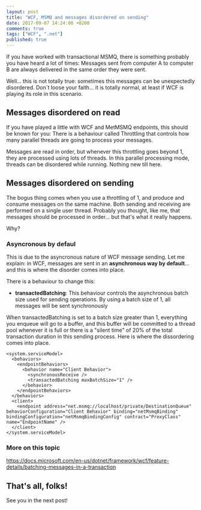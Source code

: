 ```yaml
---
layout: post
title: "WCF, MSMQ and messages disordered on sending"
date: 2017-09-07 14:24:00 +0200
comments: true
tags: ["WCF", ".net"]
published: true
---
```

If you have worked with transactional MSMQ, there is something probably you have heard a lot of times: Messages sent from computer A to computer B are always delivered in the same order they were sent.

Well... this is not totally true: sometimes this messages can be unexpectedly disordered. Don´t loose your faith... it is totally normal, at least if WCF is playing its role in this scenario.

## Messages disordered on read
If you have played a little with WCF and MetMSMQ endpoints, this should be known for you: There is a behaviour called Throttling that controls how many parallel threads are going to process your messages. 

Messages are read in order, but whenever this throttling goes beyond 1, they are processed using lots of threads. In this parallel processing mode, threads can be disordered while running. Nothing new till here.

## Messages disordered on sending
The bogus thing comes when you use a throttling of 1, and produce and consume messages on the same machine. Both sending and receiving are performed on a single user thread. Probably you thought, like me, that messages should be processed in order... but that's what it really happens. 

Why?

### Asyncronous by defaul 
This is due to the asyncronous nature of WCF message sending. Let me explain: in WCF, messages are sent in an **asynchronous way by default**... and this is where the disorder comes into place.

There is a behaviour to change this:

* **transactedBatching**: This behaviour controls the asynchronous batch size used for sending operations. By using a batch size of 1, all messages will be sent synchronously

When transactedBatching is set to a batch size greater than 1, everything you enqueue will go to a buffer, and this buffer will be committed to a thread pool whenever it is full or there is a "silent time" of 20% of the total transaction duration in this sending process. Here is where the dissordering comes into place.

```
<system.serviceModel>
  <behaviors>
    <endpointBehaviors>
      <behavior name="Client Behavior">
        <synchronousReceive />
        <transactedBatching maxBatchSize="1" />
      </behavior>
    </endpointBehaviors>
  </behaviors>
  <client>
    <endpoint address="net.msmq://localhost/private/DestinationQueue" behaviorConfiguration="Client Behavior" binding="netMsmqBinding" bindingConfiguration="netMsmqBindingConfig" contract="ProxyClass" name="EndpointName" />
  </client>
</system.serviceModel>
```

### More on this topic
https://docs.microsoft.com/en-us/dotnet/framework/wcf/feature-details/batching-messages-in-a-transaction

## That's all, folks!
See you in the next post!
